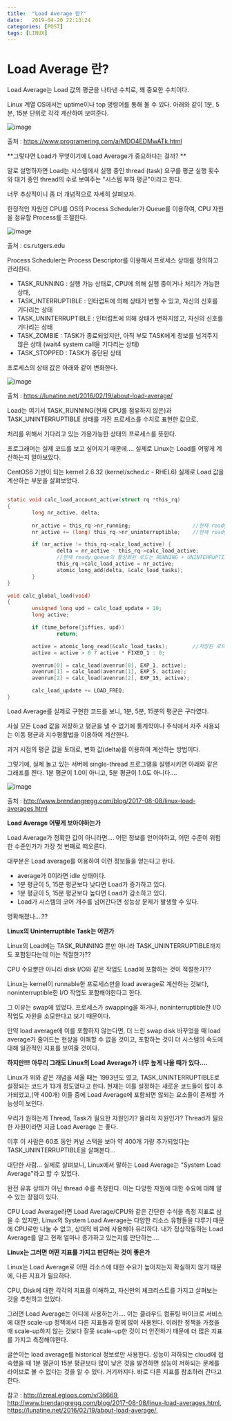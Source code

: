 ```yaml
---
title:  "Load Average 란?"
date:   2019-04-20 22:13:24
categories: [POST]
tags: [LINUX]
---
```


# Load Average 란?

Load Average는 Load 값의 평균을 나타낸 수치로, 꽤 중요한 수치이다.

Linux 계열 OS에서는 uptime이나 top 명령어를 통해 볼 수 있다. 아래와 같이  1분, 5분, 15분 단위로 각각 계산하여 보여준다.

![image](/images/post/linux-loadAverage/1.jpg)

출처 : <https://www.programering.com/a/MDO4EDMwATk.html>

**그렇다면 Load가 무엇이기에 Load Average가 중요하다는 걸까? **

말로 설명하자면 Load는 시스템에서 실행 중인 thread (task) 요구를 평균 실행 횟수 와 대기 중인 thread의 수로 보여주는 "시스템 부하 평균"이라고 한다.

너무 추상적이니 좀 더 개념적으로 자세히 살펴보자.

한정적인 자원인 CPU를 OS의 Process Scheduler가 Queue를 이용하여, CPU 자원을 점유할 Process를 조절한다.

![image](/images/post/linux-loadAverage/2.png)

출처 : cs.rutgers.edu

Process Scheduler는 Process Descriptor를 이용해서 프로세스 상태를 정의하고 관리한다.

* TASK_RUNNING : 실행 가능 상태로, CPU에 의해 실행 중이거나 처리가 가능한 상태,
* TASK_INTERRUPTIBLE : 인터럽트에 의해 상태가 변할 수 있고, 자신의 신호를 기다리는 상태 
* TASK_UNINTERRUPTIBLE : 인터럽트에 의해 상태가 변하지않고, 자신의 신호를 기다리는 상태 
* TASK_ZOMBIE : TASK가 종료되었지만, 아직 부모 TASK에게 정보를 넘겨주지 않은 상태 (wait4 system call을 기다리는 상태)
* TASK_STOPPED : TASK가 중단된 상태

프로세스의 상태 값은 아래와 같이 변화한다.

![image](/images/post/linux-loadAverage/3.png)

출처 : <https://lunatine.net/2016/02/19/about-load-average/>

Load는 여기서 TASK_RUNNING(현재 CPU를 점유하지 않은)과 TASK_UNINTERRUPTIBLE 상태를 가진 프로세스를 수치로 표현한 값으로,

처리를 위해서 기다리고 있는 가용가능한 상태의 프로세스를 뜻한다.


프로그래머는 실제 코드를 보고 싶어지기 때문에.... 실제로 Linux는 Load를 어떻게 계산하는지 알아보았다.

CentOS6 기반이 되는 kernel 2.6.32 (kernel/sched.c - RHEL6) 실제로 Load 값을 계산하는 부분을 살펴보았다.

``` c

static void calc_load_account_active(struct rq *this_rq)
{
        long nr_active, delta;
		
        nr_active = this_rq->nr_running;					//현재 ready_queue의 TASK_RUNNING
        nr_active += (long) this_rq->nr_uninterruptible;	//현재 ready_queue의 TASK_UNINTERRUPTIBLE

        if (nr_active != this_rq->calc_load_active) {
                delta = nr_active - this_rq->calc_load_active;
           		//현재 ready_queue의 활성화된 로드는 RUNNING + UNINTERRUPTIBLE
                this_rq->calc_load_active = nr_active;		
                atomic_long_add(delta, &calc_load_tasks);
        }
}

void calc_global_load(void)
{
        unsigned long upd = calc_load_update + 10;
        long active;

        if (time_before(jiffies, upd))
                return;

        active = atomic_long_read(&calc_load_tasks);		//저장된 로드 값을 가져온 후 계산
        active = active > 0 ? active * FIXED_1 : 0;

        avenrun[0] = calc_load(avenrun[0], EXP_1, active);
        avenrun[1] = calc_load(avenrun[1], EXP_5, active);
        avenrun[2] = calc_load(avenrun[2], EXP_15, active);

        calc_load_update += LOAD_FREQ;
}


```

Load Average를 실제로 구현한 코드를 보니, 1분, 5분, 15분의 평균은 구라였다.

사실 모든 Load 값을 저장하고 평균을 낼 수 없기에 통계학이나 주식에서 자주 사용되는 이동 평균과 지수평활법을 이용하여 계산한다.

과거 시점의 평균 값을 토대로, 변화 값(delta)를 이용하여 계산하는 방법이다. 

그렇기에, 실제 놀고 있는 서버에 single-thread 프로그램을 실행시키면 아래와 같은 그래프를 띈다. 1분 평균이 1.0이 아니고, 5분 평균이 1.0도 아니다....

![image](/images/post/linux-loadAverage/5.png)

출처 : <http://www.brendangregg.com/blog/2017-08-08/linux-load-averages.html>

**Load Average 어떻게 보아야하는가**

Load Average가 정확한 값이 아니라면.... 어떤 정보를 얻어야하고, 어떤 수준이 위험한 수준인가가 가장 첫 번째로 떠오른다.

대부분은 Load average를 이용하여 이런 정보들을 얻는다고 한다.

* average가 0이라면 idle 상태이다. 
* 1분 평균이 5, 15분 평균보다 낮다면 Load가 증가하고 있다.
* 1분 평균이 5, 15분 평균보다 높다면 Load가 감소하고 있다.
* Load가 시스템의 코어 개수를 넘어간다면 성능상 문제가 발생할 수 있다.



명확해졌나....??

**Linux의 Uninterruptible Task는 어떤가**

Linux의 Load에는 TASK_RUNNING 뿐만 아니라 TASK_UNINTERRUPTIBLE까지도 포함된다는데 이는 적절한가??

CPU 수요뿐만 아니라 disk I/O와 같은 작업도 Load에 포함하는 것이 적절한가??

Linux는 kernel이 runnable한 프로세스만을 load average로 계산하는 것보다, noninterruptible한 I/O 작업도 포함해야한다고 한다.

그 이유는 swap에 있었다. 프로세스가 swapping을 하거나, noninterruptible한 I/O 작업도 자원을 소모한다고 보기 때문이다.

만약 load average에 이를 포함하지 않는다면, 더 느린 swap disk 바꾸었을 때 load average가 줄어드는 현상을 이해할 수 없을 것이고, 포함하는 것이 더 시스템의 속도에 대해 일관적인 지표를 보여줄 것이다. 

**하지만!!! 아무리 그래도 Linux의 Load Average가 너무 높게 나올 때가 있다....**

Linux가 위와 같은 개념을 세울 때는 1993년도 였고, TASK_UNINTERRUPTIBLE로 설정되는 코드가 13개 정도였다고 한다. 현재는 이를 설정하는 새로운 코드들이 많이 추가되었고,(약 400개) 이들 중에 Load Average에 포함되면 않되는 요소들이 존재할 가능성이 보인다.

우리가 원하는게 Thread, Task가 필요한 자원인가? 물리적 자원인가? Thread가 필요한 자원이라면 지금 Load Average 는 좋다.

이후 이 사람은 60초 동안 커널 스택을 보아 약 400개 가량 추가되었다는 TASK_UNINTERRUPTIBLE을 살펴본다...

대단한 사람... 실제로 살펴보니, Linux에서 말하는 Load Average는 "System Load Average"라고 할 수 있었다.

완전 유휴 상태가 아닌 thread 수를 측정한다. 이는 다양한 자원에 대한 수요에 대해 알 수 있는 장점이 있다.

CPU Load Average라면 Load Average/CPU와 같은 간단한 수식을 측정 지표로 삼을 수 있지만, Linux의 System Load Average는 다양한 리소스 유형들을 다루기 때문에 CPU로만 나눌 수 없고, 상대적 비교에 사용해야 유리하다. 내가 정상작동하는 Load Average를 알고 현재 얼마나 증가하고 있는지를 판단하는....

**Linux는 그러면 어떤 지표를 가지고 판단하는 것이 좋은가**

Linux는 Load Average로 어떤 리소스에 대한 수요가 높아지는지 확실하지 않기 때문에, 다른 지표가 필요하다.

CPU, Disk에 대한 각각의 지표를 이해하고, 자신만의 체크리스트를 가지고 살펴보는 것을 추천하고 있었다.

그러면 Load Average는 어디에 사용하는가.... 이는 클라우드 컴퓨팅 마이크로 서비스에 대한 scale-up 정책에서 다른 지표들과 함께 많이 사용된다. 이러한 정책을 가졌을 때 scale-up하지 않는 것보다 잘못 scale-up한 것이 더 안전하기 때문에 더 많은 지표를 가지고 측정해야한다.

글쓴이는 load average를 historical 정보로만 사용한다. 성능이 저하되는 cloud에 접속했을 때 1분 평균이 15분 평균보다 많이 낮은 것을 발견하면 성능이 저하되는 문제를 라이브로 볼 수 없다는 것을 알 수 있다. 거기까지다. 바로 다른 지표를 참조하러 간다고 한다.



참고 : <http://izreal.egloos.com/v/36669>, <http://www.brendangregg.com/blog/2017-08-08/linux-load-averages.html>, <https://lunatine.net/2016/02/19/about-load-average/>, 

